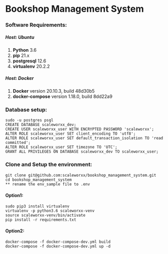# Bookshop Management System

### Software Requirements:
##### Host: Ubuntu
1. **Python** 3.6
2. **pip** 21.x
3. **postgresql** 12.6
4. **virtualenv** 20.2.2

##### Host: Docker
1. **Docker** version 20.10.3, build 48d30b5
2. **docker-compose** version 1.18.0, build 8dd22a9


### Database setup:
```
sudo -u postgres psql
CREATE DATABASE scaleworxx_dev;
CREATE USER scaleworxx_user WITH ENCRYPTED PASSWORD 'scaleworxx';
ALTER ROLE scaleworxx_user SET client_encoding TO 'utf8';
ALTER ROLE scaleworxx_user SET default_transaction_isolation TO 'read committed';
ALTER ROLE scaleworxx_user SET timezone TO 'UTC';
GRANT ALL PRIVILEGES ON DATABASE scaleworxx_dev TO scaleworxx_user;
```


### Clone and Setup the environment:
```
git clone git@github.com:scaleworxx/bookshop_management_system.git
cd bookshop_management_system
** rename the env_sample file to .env
```

#### Option1:

```
sudo pip3 install virtualenv
virtualenv -p python3.6 scaleworxx-venv
source scaleworxx-venv/bin/activate
pip install -r requirements.txt
```

#### Option2:

```
docker-compose -f docker-compose-dev.yml build
docker-compose -f docker-compose-dev.yml up -d
```